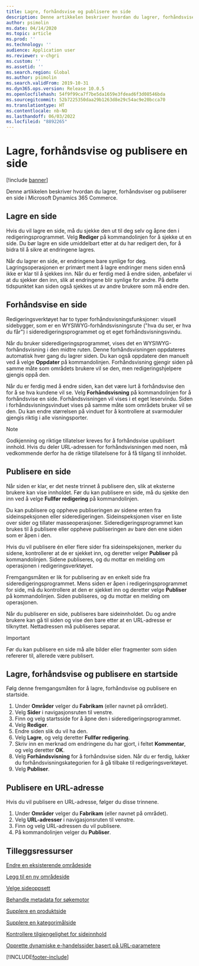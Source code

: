 ```yaml
---
title: Lagre, forhåndsvise og publisere en side
description: Denne artikkelen beskriver hvordan du lagrer, forhåndsviser og publiserer en side i Microsoft Dynamics 365 Commerce.
author: psimolin
ms.date: 04/14/2020
ms.topic: article
ms.prod: ''
ms.technology: ''
audience: Application user
ms.reviewer: v-chgri
ms.custom: ''
ms.assetid: ''
ms.search.region: Global
ms.author: psimolin
ms.search.validFrom: 2019-10-31
ms.dyn365.ops.version: Release 10.0.5
ms.openlocfilehash: 54f9f99ca7f7be5da1659e3fdead6f3d08546bda
ms.sourcegitcommit: 52b7225350daa29b1263d8e29c54ac9e20bcca70
ms.translationtype: HT
ms.contentlocale: nb-NO
ms.lasthandoff: 06/03/2022
ms.locfileid: "8892265"
---
```

# <a name="save-preview-and-publish-a-page"></a>Lagre, forhåndsvise og publisere en side

[!include [banner](includes/banner.md)]

Denne artikkelen beskriver hvordan du lagrer, forhåndsviser og publiserer en side i Microsoft Dynamics 365 Commerce.

## <a name="save-a-page"></a>Lagre en side

Hvis du vil lagre en side, må du sjekke den ut til deg selv og åpne den i redigeringsprogrammet. Velg **Rediger** på kommandolinjen for å sjekke ut en side. Du bør lagre en side umiddelbart etter at du har redigert den, for å bidra til å sikre at endringene lagres.

Når du lagrer en side, er endringene bare synlige for deg. Lagringsoperasjonen er primært ment å lagre endringer mens siden ennå ikke er klar til å sjekkes inn. Når du er ferdig med å endre siden, anbefaler vi at du sjekker den inn, slik at endringene blir synlige for andre. På dette tidspunktet kan siden også sjekkes ut av andre brukere som må endre den.

## <a name="preview-a-page"></a>Forhåndsvise en side

Redigeringsverktøyet har to typer forhåndsvisningsfunksjoner: visuell sidebygger, som er en WYSIWYG-forhåndsvisningsrute ("hva du ser, er hva du får") i sideredigeringsprogrammet og et eget forhåndsvisningsvindu.

Når du bruker sideredigeringsprogrammet, vises det en WYSIWYG-forhåndsvisning i den midtre ruten. Denne forhåndsvisningen oppdateres automatisk hver gang du lagrer siden. Du kan også oppdatere den manuelt ved å velge **Oppdater** på kommandolinjen. Forhåndsvisning gjengir siden på samme måte som områdets brukere vil se den, men redigeringshjelpere gjengis oppå den.

Når du er ferdig med å endre siden, kan det være lurt å forhåndsvise den for å se hva kundene vil se. Velg **Forhåndsvisning** på kommandolinjen for å forhåndsvise en side. Forhåndsvisningen vil vises i et eget leservindu. Siden i forhåndsvisningsvinduet vises på samme måte som områdets bruker vil se den. Du kan endre størrelsen på vinduet for å kontrollere at svarmoduler gjengis riktig i alle visningsporter.

> [!NOTE]
> Godkjenning og riktige tillatelser kreves for å forhåndsvise upublisert innhold. Hvis du deler URL-adressen for forhåndsvisningen med noen, må vedkommende derfor ha de riktige tillatelsene for å få tilgang til innholdet.

## <a name="publish-a-page"></a>Publisere en side

Når siden er klar, er det neste trinnet å publisere den, slik at eksterne brukere kan vise innholdet. Før du kan publisere en side, må du sjekke den inn ved å velge **Fullfør redigering** på kommandolinjen.

Du kan publisere og oppheve publiseringen av sidene enten fra sideinspeksjonen eller sideredigeringen. Sideinspeksjonen viser en liste over sider og tillater masseoperasjoner. Sideredigeringsprogrammet kan brukes til å publisere eller oppheve publiseringen av bare den ene siden som er åpen i den.

Hvis du vil publisere én eller flere sider fra sideinspeksjonen, merker du sidene, kontrollerer at de er sjekket inn, og deretter velger **Publiser** på kommandolinjen. Sidene publiseres, og du mottar en melding om operasjonen i redigeringsverktøyet.

Fremgangsmåten er lik for publisering av en enkelt side fra sideredigeringsprogrammet. Mens siden er åpen i redigeringsprogrammet for side, må du kontrollere at den er sjekket inn og deretter velge **Publiser** på kommandolinjen. Siden publiseres, og du mottar en melding om operasjonen.

Når du publiserer en side, publiseres bare sideinnholdet. Du og andre brukere kan gå til siden og vise den bare etter at en URL-adresse er tilknyttet. Nettadressen må publiseres separat.

> [!IMPORTANT]
> Før du kan publisere en side må alle bilder eller fragmenter som siden refererer til, allerede være publisert.

## <a name="save-preview-and-publish-a-home-page"></a>Lagre, forhåndsvise og publisere en startside

Følg denne fremgangsmåten for å lagre, forhåndsvise og publisere en startside.

1. Under **Områder** velger du **Fabrikam** (eller navnet på området).
1. Velg **Sider** i navigasjonsruten til venstre.
1. Finn og velg startsside for å åpne den i sideredigeringsprogrammet.
1. Velg **Rediger**.
1. Endre siden slik du vil ha den.
1. Velg **Lagre**, og velg deretter **Fullfør redigering**.
1. Skriv inn en merknad om endringene du har gjort, i feltet **Kommentar**, og velg deretter **OK**.
1. Velg **Forhåndsvisning** for å forhåndsvise siden. Når du er ferdig, lukker du forhåndsvisningskategorien for å gå tilbake til redigeringsverktøyet.
1. Velg **Publiser**.

## <a name="publish-a-url"></a>Publisere en URL-adresse

Hvis du vil publisere en URL-adresse, følger du disse trinnene.

1. Under **Områder** velger du **Fabrikam** (eller navnet på området).
1. Velg **URL-adresser** i navigasjonsruten til venstre.
1. Finn og velg URL-adressen du vil publisere.
1. På kommandolinjen velger du **Publiser**.

## <a name="additional-resources"></a>Tilleggsressurser

[Endre en eksisterende områdeside](modify-existing-page.md)

[Legg til en ny områdeside](add-new-page.md)

[Velge sideoppsett](select-page-layouts.md)

[Behandle metadata for søkemotor](manage-seo-metadata.md)

[Supplere en produktside](enrich-product-page.md)

[Supplere en kategorimålside](enrich-category-page.md)

[Kontrollere tilgjengelighet for sideinnhold](verify-accessibility.md)

[Opprette dynamiske e-handelssider basert på URL-parametere](create-dynamic-pages.md)


[!INCLUDE[footer-include](../includes/footer-banner.md)]